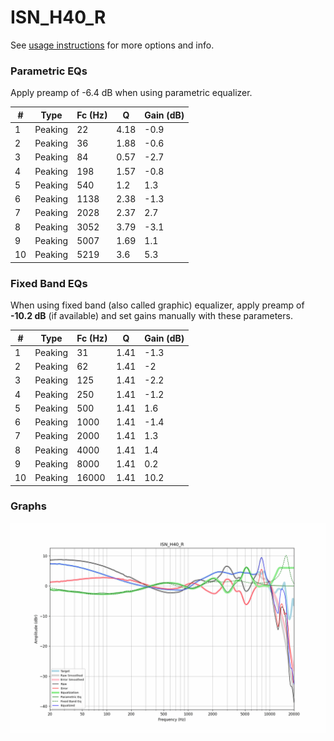 # ISN_H40_R
See [usage instructions](https://github.com/jaakkopasanen/AutoEq#usage) for more options and info.

### Parametric EQs
Apply preamp of -6.4 dB when using parametric equalizer.

|   # | Type    |   Fc (Hz) |    Q |   Gain (dB) |
|-----|---------|-----------|------|-------------|
|   1 | Peaking |        22 | 4.18 |        -0.9 |
|   2 | Peaking |        36 | 1.88 |        -0.6 |
|   3 | Peaking |        84 | 0.57 |        -2.7 |
|   4 | Peaking |       198 | 1.57 |        -0.8 |
|   5 | Peaking |       540 | 1.2  |         1.3 |
|   6 | Peaking |      1138 | 2.38 |        -1.3 |
|   7 | Peaking |      2028 | 2.37 |         2.7 |
|   8 | Peaking |      3052 | 3.79 |        -3.1 |
|   9 | Peaking |      5007 | 1.69 |         1.1 |
|  10 | Peaking |      5219 | 3.6  |         5.3 |

### Fixed Band EQs
When using fixed band (also called graphic) equalizer, apply preamp of **-10.2 dB** (if available) and set gains manually with these parameters.

|   # | Type    |   Fc (Hz) |    Q |   Gain (dB) |
|-----|---------|-----------|------|-------------|
|   1 | Peaking |        31 | 1.41 |        -1.3 |
|   2 | Peaking |        62 | 1.41 |        -2   |
|   3 | Peaking |       125 | 1.41 |        -2.2 |
|   4 | Peaking |       250 | 1.41 |        -1.2 |
|   5 | Peaking |       500 | 1.41 |         1.6 |
|   6 | Peaking |      1000 | 1.41 |        -1.4 |
|   7 | Peaking |      2000 | 1.41 |         1.3 |
|   8 | Peaking |      4000 | 1.41 |         1.4 |
|   9 | Peaking |      8000 | 1.41 |         0.2 |
|  10 | Peaking |     16000 | 1.41 |        10.2 |

### Graphs
![](./ISN_H40_R.png)
